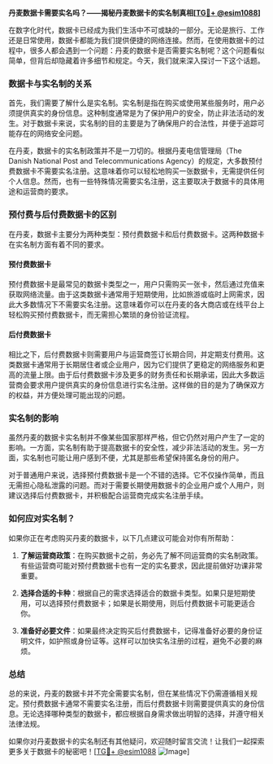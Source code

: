 **丹麦数据卡需要实名吗？——揭秘丹麦数据卡的实名制真相[[TG💪+ @esim1088](https://t.me/s/esim1088)]**

在数字化时代，数据卡已经成为我们生活中不可或缺的一部分。无论是旅行、工作还是日常使用，数据卡都能为我们提供便捷的网络连接。然而，在使用数据卡的过程中，很多人都会遇到一个问题：丹麦的数据卡是否需要实名制呢？这个问题看似简单，但背后却隐藏着许多细节和规定。今天，我们就来深入探讨一下这个话题。

### 数据卡与实名制的关系

首先，我们需要了解什么是实名制。实名制是指在购买或使用某些服务时，用户必须提供真实的身份信息。这种制度通常是为了保护用户的安全，防止非法活动的发生。对于数据卡来说，实名制的目的主要是为了确保用户的合法性，并便于追踪可能存在的网络安全问题。

在丹麦，数据卡的实名制政策并不是一刀切的。根据丹麦电信管理局（The Danish National Post and Telecommunications Agency）的规定，大多数预付费数据卡不需要实名注册。这意味着你可以轻松地购买一张数据卡，无需提供任何个人信息。然而，也有一些特殊情况需要实名注册，这主要取决于数据卡的具体用途和运营商的要求。

### 预付费与后付费数据卡的区别

在丹麦，数据卡主要分为两种类型：预付费数据卡和后付费数据卡。这两种数据卡在实名制方面有着不同的要求。

#### 预付费数据卡

预付费数据卡是最常见的数据卡类型之一，用户只需购买一张卡，然后通过充值来获取网络流量。由于这类数据卡通常用于短期使用，比如旅游或临时上网需求，因此大多数情况下不需要实名注册。这意味着你可以在丹麦的各大商店或在线平台上轻松购买预付费数据卡，而无需担心繁琐的身份验证流程。

#### 后付费数据卡

相比之下，后付费数据卡则需要用户与运营商签订长期合同，并定期支付费用。这类数据卡通常用于长期居住者或企业用户，因为它们提供了更稳定的网络服务和更高的流量上限。由于后付费数据卡涉及更多的财务责任和长期承诺，因此大多数运营商会要求用户提供真实的身份信息进行实名注册。这样做的目的是为了确保双方的权益，并方便处理可能出现的问题。

### 实名制的影响

虽然丹麦的数据卡实名制并不像某些国家那样严格，但它仍然对用户产生了一定的影响。一方面，实名制有助于提高数据卡的安全性，减少非法活动的发生。另一方面，实名制也可能让用户感到不便，尤其是那些希望保持匿名身份的用户。

对于普通用户来说，选择预付费数据卡是一个不错的选择。它不仅操作简单，而且无需担心隐私泄露的问题。而对于需要长期使用数据卡的企业用户或个人用户，则建议选择后付费数据卡，并积极配合运营商完成实名注册手续。

### 如何应对实名制？

如果你正在考虑购买丹麦的数据卡，以下几点建议可能会对你有所帮助：

1. **了解运营商政策**：在购买数据卡之前，务必先了解不同运营商的实名制政策。有些运营商可能对预付费数据卡也有一定的实名要求，因此提前做好功课非常重要。

2. **选择合适的卡种**：根据自己的需求选择适合的数据卡类型。如果只是短期使用，可以选择预付费数据卡；如果是长期使用，则后付费数据卡可能更适合你。

3. **准备好必要文件**：如果最终决定购买后付费数据卡，记得准备好必要的身份证明文件，如护照或身份证等。这样可以加快实名注册的过程，避免不必要的麻烦。

### 总结

总的来说，丹麦的数据卡并不完全需要实名制，但在某些情况下仍需遵循相关规定。预付费数据卡通常不需要实名注册，而后付费数据卡则需要提供真实的身份信息。无论选择哪种类型的数据卡，都应根据自身需求做出明智的选择，并遵守相关法律法规。

如果你对丹麦数据卡的实名制还有其他疑问，欢迎随时留言交流！让我们一起探索更多关于数据卡的秘密吧！[[TG💪+ @esim1088](https://t.me/s/esim1088) ![Image](https://i.postimg.cc/4NQfJmqS/Snipaste-2025-05-13-00-14-12.png)]